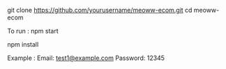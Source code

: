

git clone https://github.com/yourusername/meoww-ecom.git
cd meoww-ecom

To run : npm start


npm install

Example : 
Email: test1@example.com
Password: 12345
